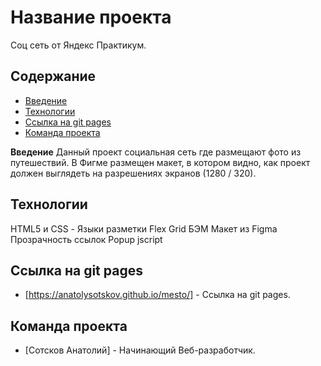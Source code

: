 # Название проекта
Cоц сеть от Яндекс Практикум.

## Содержание
- [Введение](#Введение)
- [Технологии](#технологии)
- [Ссылка на git pages](#Ссылка_на_git_pages)
- [Команда проекта](#команда-проекта)

**Введение**
Данный проект социальная сеть где размещают фото из путешествий.
В Фигме размещен макет, в котором видно, как проект должен выглядеть на разрешениях экранов (1280 / 320).


## Технологии
HTML5 и CSS - Языки разметки
Flex
Grid
БЭМ
Макет из Figma
Прозрачность ссылок
Popup
jscript

## Ссылка на git pages
- [https://anatolysotskov.github.io/mesto/] - Ссылка на git pages. 


## Команда проекта
- [Сотсков Анатолий] - Начинающий Веб-разработчик. 
